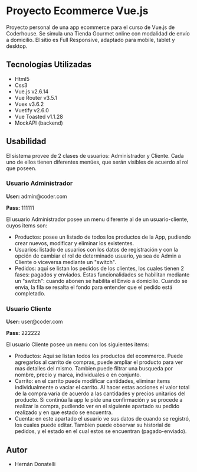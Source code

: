 <h1>Proyecto Ecommerce Vue.js</h1>
<p>Proyecto personal de una app ecommerce para el curso de Vue.js de Coderhouse. Se simula una Tienda Gourmet online con modalidad de envío a domicilio. El sitio es Full Responsive, adaptado para mobile, tablet y desktop.</p>

<h2>Tecnologías Utilizadas</h2>

<ul>
    <li>Html5</li>
    <li>Css3</li>
    <li>Vue.js v2.6.14</li>
    <li>Vue Router v3.5.1</li>
    <li>Vuex v3.6.2</li>
    <li>Vuetify v2.6.0</li>
    <li>Vue Toasted v1.1.28</li>
    <li>MockAPI (backend)</li>
</ul>

<h2>Usabilidad</h2>
<p>
El sistema provee de 2 clases de usuarios: Administrador y Cliente. Cada uno de ellos tienen diferentes menúes, que serán visibles de acuerdo al rol que poseen.
</p>

<h3>Usuario Administrador</h3>
<p><strong>User:</strong> admin@coder.com</p>
<p><strong>Pass:</strong> 111111</p>
<p>El usuario Administrador posee un menu diferente al de un usuario-cliente, cuyos items son:</p>
<ul>
    <li>
    Productos: posee un listado de todos los productos de la App, pudiendo crear nuevos, modificar y eliminar los existentes.
    </li>
    <li>
    Usuarios: listado de usuarios con los datos de registración y con la opción de cambiar el rol de determinado usuario, ya sea de Admin a Cliente o viceversa mediante un "switch".
    </li>
    <li>
    Pedidos: aquí se listan los pedidos de los clientes, los cuales tienen 2 fases: pagados y enviados. Estas funcionalidades se habilitan mediante un "switch": cuando abonen se habilita el Envío a domicilio. Cuando se envia, la fila se resalta el fondo para entender que el pedido está completado.
    </li>
</ul>

<h3>Usuario Cliente</h3>
<p><strong>User:</strong> user@coder.com</p>
<p><strong>Pass:</strong> 222222</p>
<p>El usuario Cliente posee un menu con los siguientes items:</p>
<ul>
    <li>
    Productos: Aqui se listan todos los productos del ecommerce. Puede agregarlos al carrito de compras, puede ampliar el producto para ver mas detalles del mismo. Tambien puede filtrar una busqueda por nombre, precio y marca, individuales o en conjunto.
    </li>
    <li>
    Carrito: en el carrito puede modificar cantidades, eliminar items individualmente o vaciar el carrito. Al hacer estas acciones el valor total de la compra varía de acuerdo a las cantidades y precios unitarios del producto. Si continúa la app le pide una confirmación y se procede a realizar la compra, pudiendo ver en el siguiente apartado su pedido realizado y en que estado se encuentra.
    </li>
    <li>
    Cuenta: en este apartado el usuario ve sus datos de cuando se registró, los cuales puede editar. Tambien puede observar su historial de pedidos, y el estado en el cual estos se encuentran (pagado-enviado).
    </li>
</ul>

<h2>Autor</h2>
<ul>
    <li>Hernán Donatelli</li>
</ul>